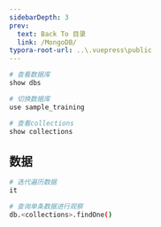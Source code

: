 ```yaml
---
sidebarDepth: 3
prev:
  text: Back To 目录
  link: /MongoDB/
typora-root-url: ..\.vuepress\public
---
```




```sh
# 查看数据库
show dbs

# 切换数据库
use sample_training

# 查看collections
show collections
```



## 数据

```sh
# 迭代遍历数据
it

# 查询单条数据进行观察
db.<collections>.findOne()
```

